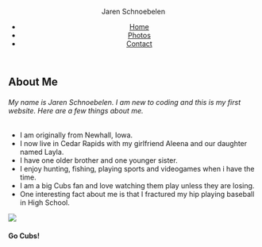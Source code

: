 <!DOCTYPE html>
<html lang="en-us">
<html>
  <head>
    <meta charset="utf-8">
    <meta name="viewport" content="width=device-width">
    <title>repl.it</title>
    <link href="style.css" rel="stylesheet" type="text/css" />
  </head>
  <body>
    <header>
      <p>Jaren Schnoebelen </p>
      <nav>
        <ul>
          <li><a href="index.html">Home</a></li>
          <li><a href="Photos.html">Photos</a></li>
          <li><a href="Contact.html">Contact</a></li>
        </ul>
        </nav>
      </header>
      <main>
        <article>
          <h1>About Me</h1>
          <h6>My name is Jaren Schnoebelen. I am new to coding and this is my first website. Here are a few things about me.</h6>
        </article>
        <article>
          <ul>
            <li>I am originally from Newhall, Iowa.</li>
            <li>I now live in Cedar Rapids with my girlfriend Aleena and our daughter named Layla.</li>
            <li>I have one older brother and one younger sister.</li>
            <li>I enjoy hunting, fishing, playing sports and videogames when i have the time.</li>
            <li>I am a big Cubs fan and love watching them play unless they are losing.</li>
            <li>One interesting fact about me is that I fractured my hip playing baseball in High School.</li>
            </ul>
            </article>
            </main>
            <footer>
            <img src="pics/Me.jpeg"/>
<h4>Go Cubs!</h4>
</footer>
    <script src="script.js"></script>
  </body>
</html>